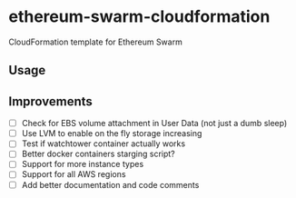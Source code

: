 # ethereum-swarm-cloudformation
CloudFormation template for Ethereum Swarm

## Usage

## Improvements
- [ ] Check for EBS volume attachment in User Data (not just a dumb sleep)
- [ ] Use LVM to enable on the fly storage increasing
- [ ] Test if watchtower container actually works
- [ ] Better docker containers starging script?
- [ ] Support for more instance types
- [ ] Support for all AWS regions
- [ ] Add better documentation and code comments
